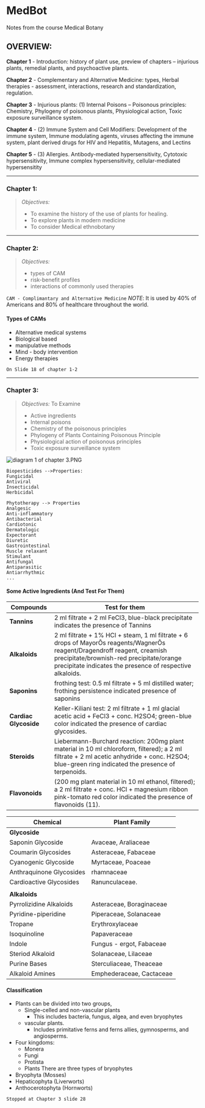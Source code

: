 # MedBot
Notes from the course Medical Botany

## OVERVIEW: 
**Chapter 1** - Introduction: history of plant use, preview of chapters – injurious plants, remedial plants, and psychoactive plants.

**Chapter 2** - Complementary and Alternative Medicine: types, Herbal therapies  - assessment, interactions, research and standardization, regulation.

**Chapter 3** - Injurious plants: (1) Internal Poisons – Poisonous principles: Chemistry, Phylogeny of poisonous plants, Physiological action, Toxic exposure surveillance system.

**Chapter 4** - (2) Immune System and Cell Modifiers: Development of the immune system, Immune modulating agents, viruses affecting the immune system, plant
derived drugs for HIV and Hepatitis, Mutagens, and Lectins

**Chapter 5** - (3) Allergies. Antibody-mediated hypersensitivity, Cytotoxic hypersensitivity, Immune complex hypersensitivity, cellular-mediated hypersensitity

---
### **Chapter 1:**

>_Objectives:_
>* To examine the history of the use of plants for healing.
>* To explore plants in modern medicine
>* To consider Medical ethnobotany

___
### **Chapter 2:**

>_Objectives:_
>* types of CAM
>* risk-benefit profiles
>* interactions of commonly used therapies

`CAM - Complimantary and Alternative Medicine`
*NOTE*: It is used by 40% of Americans and 80% of healthcare throughout the world.

#### **Types of CAMs**

+ Alternative medical systems
+ Biological based
+ manipulative methods
+ Mind - body intervention
+ Energy therapies


```
On Slide 18 of chapter 1-2
```


-----

### **Chapter 3:**

>_Objectives:_ To Examine
>* Active ingredients
>* Internal poisons
>* Chemistry of the poisonous principles
>* Phylogeny of Plants Containing Poisonous Principle
>* Physiological action of poisonous principles
>* Toxic exposure surveillance system

![diagram 1 of chapter 3.PNG](#file:a5397fab-a8a8-76e5-6ec1-6aadbfaaa07c)

```
Biopesticides -->Properties:
Fungicidal
Antiviral
Insecticidal
Herbicidal
```
```
Phytotherapy --> Properties
Analgesic
Anti-inflammatory
Antibacterial
Cardiotonic
Dermatologic
Expectorant
Diuretic
Gastrointestinal
Muscle relaxant
Stimulant
Antifungal
Antiparasitic
Antiarrhythmic
...
```
#### Some Active Ingredients (And Test For Them)
| Compounds | Test for them |
|---|---|
|**Tannins** | 2 ml filtrate + 2 ml FeCl3, blue-black precipitate indicates the presence of Tannins|
|**Alkaloids** |2 ml filtrate + 1% HCl + steam, 1 ml filtrate + 6 drops of MayorÕs reagents/WagnerÕs reagent/Dragendroff reagent, creamish precipitate/brownish-red precipitate/orange precipitate indicates the presence of respective alkaloids.|
|**Saponins** |frothing test: 0.5 ml filtrate + 5 ml distilled water; frothing persistence indicated presence of saponins|
|**Cardiac Glycoside** | Keller-Kiliani test: 2 ml filtrate + 1 ml glacial acetic acid + FeCl3 + conc. H2SO4; green-blue color indicated the presence of cardiac glycosides.|
|**Steroids** | Liebermann-Burchard reaction: 200mg plant material in 10 ml chloroform, filtered); a 2 ml filtrate + 2 ml acetic anhydride + conc. H2SO4; blue-green ring indicated the presence of terpenoids.|
|**Flavonoids** | (200 mg plant material in 10 ml ethanol, filtered); a 2 ml filtrate + conc. HCl + magnesium ribbon pink-tomato red color indicated the presence of flavonoids (11).|

|Chemical|Plant Family|
|---|---|
|**Glycoside**| |
|Saponin Glycoside| Avaceae, Araliaceae|
|Coumarin Glycosides| Asteraceae, Fabaceae|
|Cyanogenic Glycoside| Myrtaceae, Poaceae|
|Anthraquinone Glycosides| rhamnaceae|
|Cardioactive Glycosides| Ranunculaceae.|
| | |
|**Alkaloids**| |
|Pyrrolizidine Alkaloids| Asteraceae, Boraginaceae|
|Pyridine-piperidine|Piperaceae, Solanaceae|
|Tropane| Erythroxylaceae|
|Isoquinoline| Papaveraceae|
|Indole| Fungus - ergot, Fabaceae|
|Steriod Alkaloid| Solanaceae, Lilaceae|
|Purine Bases| Sterculiaceae, Theaceae|
|Alkaloid Amines| Emphederaceae, Cactaceae|

#### Classification
* Plants can be divided into two groups,
	+ Single-celled and non-vascular plants
		- This includes bacteria, fungus, algea, and even bryophytes
    + vascular plants. 
    	- Includes primitative ferns and ferns allies, gymnosperms, and angiosperms.
* Four kingdoms: 
	+ Monera
	+ Fungi
	+ Protista
	+ Plants
There are three types of bryophytes
* Bryophyta (Mosses)
* Hepaticophyta (Liverworts)
* Anthocerotophyta (Hornworts)

`Stopped at Chapter 3 slide 28`
